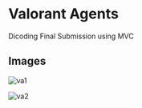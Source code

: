 # Valorant Agents
Dicoding Final Submission using MVC

## Images

![va1](https://user-images.githubusercontent.com/35555645/217448533-b2c20676-650e-4006-94ba-87f1438d572d.png)


![va2](https://user-images.githubusercontent.com/35555645/217448626-34f6c8f1-a23c-4134-a32e-711d01a2841d.png)
